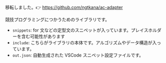 移転しました。👉 https://github.com/ngtkana/ac-adapter

競技プログラミングにつかうためのライブラリです。

- `snippets`: for 文などの定型文のスニペットが入っています。プレイスホルダーを含む可能性があります
- `include`: こちらがライブラリの本体です。アルゴリズムやデータ構造が入っています。
- `out.json`: 自動生成された VSCode スニペット設定ファイルです。
